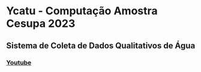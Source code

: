 # Ycatu - Computação Amostra Cesupa 2023

## Sistema de Coleta de Dados Qualitativos de Água

### [Youtube](https://www.youtube.com/@YcatuProject)